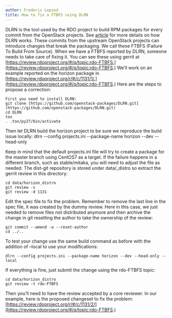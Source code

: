 ```yaml
---
author: Frederic Lepied
title: How to fix a FTBFS using DLRN
---
```


DLRN is the tool used by the RDO project to build RPM packages for every commit from the OpenStack projects. See [article](../deploy/dlrn.md) for more details on how DLRN works. These commits from the upstream OpenStack projects can introduce changes that break the packaging. We call these FTBFS (Failure To Build From Source).
When we have a FTBFS reported by DLRN, someone needs to take care of fixing it. You can see these using gerrit at [https://review.rdoproject.org/#/q/topic:rdo-FTBFS.](https://review.rdoproject.org/#/q/topic:rdo-FTBFS.)
We’ll work on an example reported on the horizon package in [https://review.rdoproject.org/r/#/c/1131/1/.](https://review.rdoproject.org/#/q/topic:rdo-FTBFS.) Here are the steps to propose a correction:
```
First you need to install DLRN:
git clone [https://github.com/openstack-packages/DLRN.git](https://github.com/openstack-packages/DLRN.git)
cd DLRN
tox
. .tox/py27/bin/activate
```

Then let DLRN build the horizon project to be sure we reproduce the build issue locally:
dlrn --config projects.ini --package-name horizon --dev --head-only

Keep in mind that the default projects.ini file will try to create a package for the master branch using CentOS7 as a target. If the failure happens in a different branch, such as stable/mitaka, you will need to adjust the file as needed.
The dist-git repository is stored under data/_distro so extract the gerrit review in this directory:
```
cd data/horizon_distro
git review -s
git review -d 1131
```
Edit the spec file to fix the problem. Remember to remove the last line in the spec file, it was created by the dummy review. Here in this case, we just needed to remove files not distributed anymore and then archive the change in git resetting the author to take the ownership of the review:
```
git commit --amend -a --reset-author
cd ../..
```
To test your change use the same build command as before with the addition of –local to use your modifications:
```
dlrn --config projects.ini --package-name horizon --dev --head-only --local
```
If everything is fine, just submit the change using the rdo-FTBFS topic:
```
cd data/horizon_distro
git review -t rdo-FTBFS
```
Then you’ll need to have the review accepted by a core reviewer. In our example, here is the proposed changeset to fix the problem: [https://review.rdoproject.org/r/#/c/1131/2/](https://review.rdoproject.org/#/q/topic:rdo-FTBFS.)
